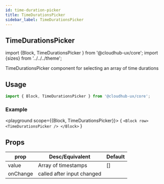 ```yaml
---
id: time-duration-picker
title: TimeDurationsPicker
sidebar_label: TimeDurationsPicker
---
```


## TimeDurationsPicker

import {Block, TimeDurationsPicker } from '@cloudhub-ux/core';
import {sizes} from '../../../theme';

TimeDurationsPicker component for selecting an array of time durations

## Usage

```js
import { Block, TimeDurationsPicker } from '@cloudhub-ux/core';
```

### Example

<playground scope={{Block, TimeDurationsPicker}}>
{
`<Block row> <TimeDurationsPicker /> </Block>`
}
</playground>

## Props

<Block>
    <table>
        <thead>
            <tr><th>prop</th><th>Desc/Equivalent</th><th>Default</th></tr>
        </thead>
        <tbody>
            <tr><td>value</td><td>Array of timestamps</td><td>[]</td></tr>            
            <tr><td>onChange</td><td>called after input changed</td><td></td></tr>
        </tbody>
    </table>
</Block>
